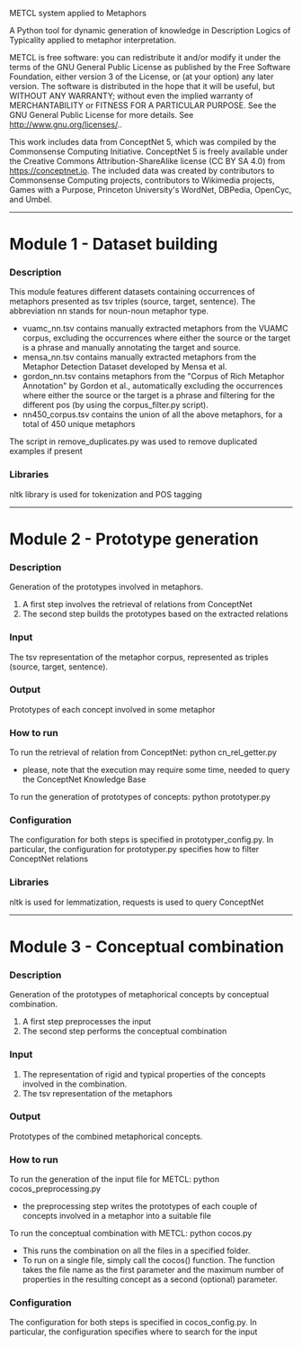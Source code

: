 METCL system applied to Metaphors

A Python tool for dynamic generation of knowledge in Description Logics of Typicality applied to metaphor interpretation.

METCL is free software: you can redistribute it and/or modify it under the terms of the GNU General Public License as published by the Free Software Foundation, either version 3 of the License, or (at your option) any later version. The software is distributed in the hope that it will be useful, but WITHOUT ANY WARRANTY; without even the implied warranty of MERCHANTABILITY or FITNESS FOR A PARTICULAR PURPOSE. See the GNU General Public License for more details. See http://www.gnu.org/licenses/..

This work includes data from ConceptNet 5, which was compiled by the Commonsense Computing Initiative. ConceptNet 5 is freely available under the Creative Commons Attribution-ShareAlike license (CC BY SA 4.0) from https://conceptnet.io. The included data was created by contributors to Commonsense Computing projects, contributors to Wikimedia projects, Games with a Purpose, Princeton University's WordNet, DBPedia, OpenCyc, and Umbel.

---

# Module 1 - Dataset building

### Description

This module features different datasets containing occurrences of metaphors presented as tsv triples (source, target, sentence).
The abbreviation nn stands for noun-noun metaphor type.

- vuamc_nn.tsv contains manually extracted metaphors from the VUAMC corpus, excluding the occurrences where either the source or the target is a phrase and manually annotating the target and source.
- mensa_nn.tsv contains manually extracted metaphors from the Metaphor Detection Dataset developed by Mensa et al.
- gordon_nn.tsv contains metaphors from the "Corpus of Rich Metaphor Annotation" by Gordon et al., automatically excluding the occurrences where either the source or the target is a phrase and filtering for the different pos (by using the corpus_filter.py script).
- nn450_corpus.tsv contains the union of all the above metaphors, for a total of 450 unique metaphors

The script in remove_duplicates.py was used to remove duplicated examples if present


### Libraries

nltk library is used for tokenization and POS tagging

---

# Module 2 - Prototype generation

### Description

Generation of the prototypes involved in metaphors.

1. A first step involves the retrieval of relations from ConceptNet
2. The second step builds the prototypes based on the extracted relations

### Input

The tsv representation of the metaphor corpus, represented as triples (source, target, sentence).

### Output

Prototypes of each concept involved in some metaphor

### How to run

To run the retrieval of relation from ConceptNet: python cn_rel_getter.py

- please, note that the execution may require some time, needed to query the ConceptNet Knowledge Base

To run the generation of prototypes of concepts: python prototyper.py

### Configuration

The configuration for both steps is specified in prototyper_config.py.
In particular, the configuration for prototyper.py specifies how to filter ConceptNet relations

### Libraries

nltk is used for lemmatization, requests is used to query ConceptNet

---

# Module 3 - Conceptual combination

### Description

Generation of the prototypes of metaphorical concepts by conceptual combination.

1. A first step preprocesses the input
2. The second step performs the conceptual combination

### Input

1. The representation of rigid and typical properties of the concepts involved in the combination.
2. The tsv representation of the metaphors

### Output

Prototypes of the combined metaphorical concepts.

### How to run

To run the generation of the input file for METCL: python cocos_preprocessing.py

- the preprocessing step writes the prototypes of each couple of concepts involved in a metaphor into a suitable file

To run the conceptual combination with METCL: python cocos.py

- This runs the combination on all the files in a specified folder.
- To run on a single file, simply call the cocos() function. The function takes the file name as the first parameter and the maximum number of properties in the resulting concept as a second (optional) parameter.

### Configuration

The configuration for both steps is specified in cocos_config.py.
In particular, the configuration specifies where to search for the input
